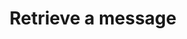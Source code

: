 ---
title: Retrieve a message
excerpt: ''
api:
  file: webhooks.json
  operationId: getWebhookMessage
deprecated: false
hidden: false
metadata:
  title: ''
  description: ''
  robots: index
next:
  description: ''
---